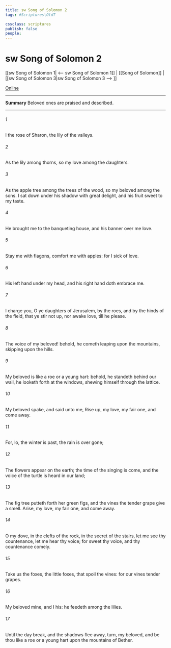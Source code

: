 ```yaml
---
title: sw Song of Solomon 2
tags: #Scriptures\OldT

cssclass: scriptures
publish: false
people:
---
```


# sw Song of Solomon 2
[[sw Song of Solomon 1| <-- sw Song of Solomon 1]] | [[Song of Solomon]] | [[sw Song of Solomon 3|sw Song of Solomon 3 --> ]]

[Online](https://churchofjesuschrist.org/study/scriptures/ot/song/2?lang=eng)

---
__Summary__
Beloved ones are praised and described.

---
###### 1 
I  the rose of Sharon,  the lily of the valleys.

###### 2 
As the lily among thorns, so  my love among the daughters.

###### 3 
As the apple tree among the trees of the wood, so  my beloved among the sons. I sat down under his shadow with great delight, and his fruit  sweet to my taste.

###### 4 
He brought me to the banqueting house, and his banner over me  love.

###### 5 
Stay me with flagons, comfort me with apples: for I  sick of love.

###### 6 
His left hand  under my head, and his right hand doth embrace me.

###### 7 
I charge you, O ye daughters of Jerusalem, by the roes, and by the hinds of the field, that ye stir not up, nor awake  love, till he please.

###### 8 
The voice of my beloved! behold, he cometh leaping upon the mountains, skipping upon the hills.

###### 9 
My beloved is like a roe or a young hart: behold, he standeth behind our wall, he looketh forth at the windows, shewing himself through the lattice.

###### 10 
My beloved spake, and said unto me, Rise up, my love, my fair one, and come away.

###### 11 
For, lo, the winter is past, the rain is over  gone;

###### 12 
The flowers appear on the earth; the time of the singing  is come, and the voice of the turtle is heard in our land;

###### 13 
The fig tree putteth forth her green figs, and the vines  the tender grape give a  smell. Arise, my love, my fair one, and come away.

###### 14 
O my dove,  in the clefts of the rock, in the secret  of the stairs, let me see thy countenance, let me hear thy voice; for sweet  thy voice, and thy countenance  comely.

###### 15 
Take us the foxes, the little foxes, that spoil the vines: for our vines  tender grapes.

###### 16 
My beloved  mine, and I  his: he feedeth among the lilies.

###### 17 
Until the day break, and the shadows flee away, turn, my beloved, and be thou like a roe or a young hart upon the mountains of Bether.

